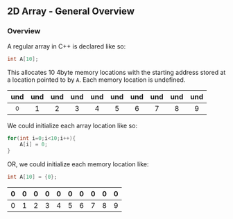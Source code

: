 ## 2D Array - General Overview

### Overview

A regular array in C++ is declared like so:

```cpp
int A[10];
```

This allocates 10 4byte memory locations with the starting address stored at a location pointed to by `A`. Each memory location is undefined. 

| und  | und   | und   |  und  | und   |  und  | und   | und   |  und  | und   |
|:----:|:-----:|:-----:|:-----:|:-----:|:-----:|:-----:|:-----:|:-----:|:-----:|  
| <sub>0</sub> | 1 | 2 | 3 | 4 | 5 | 6 | 7 | 8 | 9 |

We could initialize each array location like so:

```cpp
for(int i=0;i<10;i++){
    A[i] = 0;
}
```

OR, we could initialize each memory location like:

```cpp
int A[10] = {0};
```

| 0  | 0   | 0   |  0  | 0   |  0  | 0   | 0   |  0  | 0   |
|:----:|:-----:|:-----:|:-----:|:-----:|:-----:|:-----:|:-----:|:-----:|:-----:|  
| 0 | 1 | 2 | 3 | 4 | 5 | 6 | 7 | 8 | 9 |

